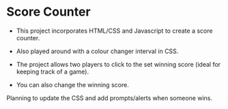 <h1>Score Counter </h1> 

- This project incorporates HTML/CSS and Javascript to create a score counter. 
- Also played around with a colour changer interval in CSS.

- The project allows two players to click to the set winning score (ideal for keeping track of a game).
- You can also change the winning score.



Planning to update the CSS and add prompts/alerts when someone wins.



